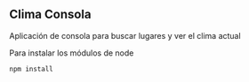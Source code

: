 ## Clima Consola

Aplicación de consola para buscar lugares y ver el clima actual

Para instalar los módulos de node

```npm install```